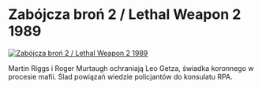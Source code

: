 Zabójcza broń 2 / Lethal Weapon 2 1989 
=============
[![Zabójcza broń 2 / Lethal Weapon 2 1989 ](http://vidos.pl/images/player.gif)](http://vidos.pl/zabojcza-bron-2-lethal-weapon-2-1989)

 Martin Riggs i Roger Murtaugh ochraniają Leo Getza, świadka koronnego w procesie mafii. Ślad powiązań wiedzie policjantów do konsulatu RPA.
